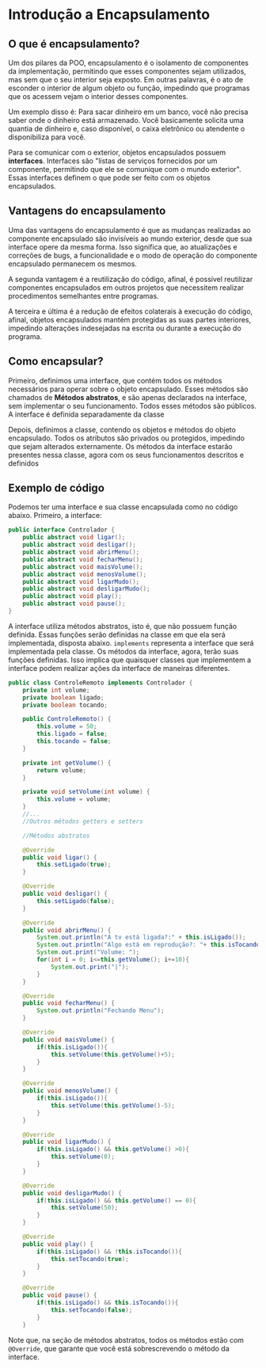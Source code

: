 # Introdução a Encapsulamento

## O que é encapsulamento?

Um dos pilares da POO, encapsulamento é o isolamento de componentes da implementação, permitindo que esses componentes sejam utilizados, mas sem que o seu interior seja exposto. Em outras palavras, é o ato de esconder o interior de algum objeto ou função, impedindo que programas que os acessem vejam o interior desses componentes.

Um exemplo disso é: Para sacar dinheiro em um banco, você não precisa saber onde o dinheiro está armazenado. Você basicamente solicita uma quantia de dinheiro e, caso disponível, o caixa eletrônico ou atendente o disponibiliza para você.

Para se comunicar com o exterior, objetos encapsulados possuem **interfaces**. Interfaces são "listas de serviços fornecidos por um componente, permitindo que ele se comunique com o mundo exterior". Essas interfaces definem o que pode ser feito com os objetos encapsulados.

## Vantagens do encapsulamento

Uma das vantagens do encapsulamento é que as mudanças realizadas ao componente encapsulado são invisíveis ao mundo exterior, desde que sua interface opere da mesma forma. Isso significa que, ao atualizações e correções de bugs, a funcionalidade e o modo de operação do componente encapsulado permanecem os mesmos.

A segunda vantagem é a reutilização do código, afinal, é possível reutilizar componentes encapsulados em outros projetos que necessitem realizar procedimentos semelhantes entre programas.

A terceira e última é a redução de efeitos colaterais à execução do código, afinal, objetos encapsulados mantém protegidas as suas partes interiores, impedindo alterações indesejadas na escrita ou durante a execução do programa.

## Como encapsular?

Primeiro, definimos uma interface, que contém todos os métodos necessários para operar sobre o objeto encapsulado. Esses métodos são chamados de **Métodos abstratos**, e são apenas declarados na interface, sem implementar o seu funcionamento. Todos esses métodos são públicos. A interface é definida separadamente da classe

Depois, definimos a classe, contendo os objetos e métodos do objeto encapsulado. Todos os atributos são privados ou protegidos, impedindo que sejam alterados externamente. Os métodos da interface estarão presentes nessa classe, agora com os seus funcionamentos descritos e definidos

## Exemplo de código

Podemos ter uma interface e sua classe encapsulada como no código abaixo. Primeiro, a interface:
```Java
public interface Controlador {
    public abstract void ligar();
    public abstract void desligar();
    public abstract void abrirMenu();
    public abstract void fecharMenu();
    public abstract void maisVolume();
    public abstract void menosVolume();
    public abstract void ligarMudo();
    public abstract void desligarMudo();
    public abstract void play();
    public abstract void pause();
}


```

A interface utiliza métodos abstratos, isto é, que não possuem função definida. Essas funções serão definidas na classe em que ela será implementada, disposta abaixo. `implements` representa a interface que será implementada pela classe. Os métodos da interface, agora, terão suas funções definidas. Isso implica que quaisquer classes que implementem a interface podem realizar ações da interface de maneiras diferentes. 

```Java
public class ControleRemoto implements Controlador {
    private int volume;
    private boolean ligado;
    private boolean tocando;

    public ControleRemoto() {
        this.volume = 50;
        this.ligado = false;
        this.tocando = false;
    }

    private int getVolume() {
        return volume;
    }

    private void setVolume(int volume) {
        this.volume = volume;
    }
	//...
	//Outros métodos getters e setters

	//Métodos abstratos

    @Override
    public void ligar() {
        this.setLigado(true);
    }

    @Override
    public void desligar() {
        this.setLigado(false);
    }

    @Override
    public void abrirMenu() {
        System.out.println("A tv está ligada?:" + this.isLigado());
        System.out.println("Algo está em reprodução?: "+ this.isTocando());
        System.out.print("Volume: ");
        for(int i = 0; i<=this.getVolume(); i+=10){
            System.out.print("|");
        }
    }

    @Override
    public void fecharMenu() {
        System.out.println("Fechando Menu");
    }

    @Override
    public void maisVolume() {
        if(this.isLigado()){
            this.setVolume(this.getVolume()+5);
        }
    }

    @Override
    public void menosVolume() {
        if(this.isLigado()){
            this.setVolume(this.getVolume()-5);
        }
    }

    @Override
    public void ligarMudo() {
        if(this.isLigado() && this.getVolume() >0){
            this.setVolume(0);
        }
    }

    @Override
    public void desligarMudo() {
        if(this.isLigado() && this.getVolume() == 0){
            this.setVolume(50);
        }
    }

    @Override
    public void play() {
        if(this.isLigado() && !this.isTocando()){
            this.setTocando(true);
        }
    }

    @Override
    public void pause() {
        if(this.isLigado() && this.isTocando()){
            this.setTocando(false);
        }
    }
```

Note que, na seção de métodos abstratos, todos os métodos estão com `@Override`, que garante que você está sobrescrevendo o método da interface.